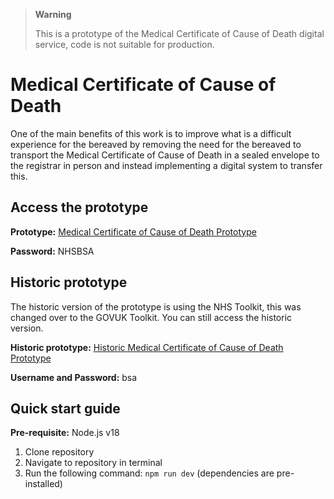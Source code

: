 > **Warning**
>
> This is a prototype of the Medical Certificate of Cause of Death digital service, code is not suitable for production.
> 

# Medical Certificate of Cause of Death 
One of the main benefits of this work is to improve what is a difficult experience for the bereaved by removing the need for the bereaved to transport the Medical Certificate of Cause of Death in a sealed envelope to the registrar in person and instead implementing a digital system to transfer this.

## Access the prototype
**Prototype:** [Medical Certificate of Cause of Death Prototype](https://mccd-govuk.herokuapp.com)

**Password:** NHSBSA    

## Historic prototype
The historic version of the prototype is using the NHS Toolkit, this was changed over to the GOVUK Toolkit. You can still access the historic version.

**Historic prototype:** [Historic Medical Certificate of Cause of Death Prototype](https://nhs-bsa-mccd.herokuapp.com/)

**Username and Password:** bsa

## Quick start guide
**Pre-requisite:** Node.js v18

1. Clone repository
2. Navigate to repository in terminal 
3. Run the following command: `npm run dev` (dependencies are pre-installed)
